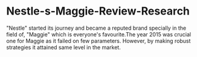 # Nestle-s-Maggie-Review-Research
"Nestle" started its journey and became a reputed brand specially in the field of, "Maggie" which is everyone's favourite.The year 2015 was crucial one for Maggie as it failed on few parameters. However, by making robust strategies it attained same level in the market.

